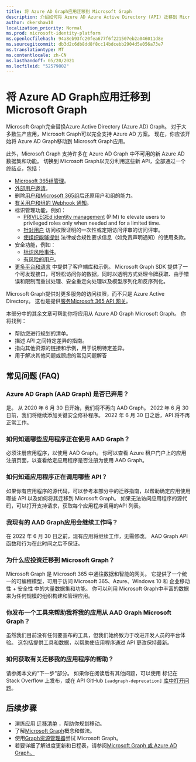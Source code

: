 ```yaml
---
title: 将 Azure AD Graph应用迁移到 Microsoft Graph
description: 介绍如何将 Azure AD Azure Active Directory (API) 迁移到 Microsoft Graph API。
author: dkershaw10
localization_priority: Normal
ms.prod: microsoft-identity-platform
ms.openlocfilehash: 94a8eb93fc20fea677f6f221507eb2a046011d8e
ms.sourcegitcommit: db3d2c6db8dd8f8cc14bdcebb2904d5e056a73e7
ms.translationtype: MT
ms.contentlocale: zh-CN
ms.lasthandoff: 05/20/2021
ms.locfileid: "52579802"
---
```

# <a name="migrate-azure-ad-graph-apps-to-microsoft-graph"></a>将 Azure AD Graph应用迁移到 Microsoft Graph

Microsoft Graph完全替换Azure Active Directory (Azure AD) Graph。 对于大多数生产应用，Microsoft Graph可以完全支持 Azure AD 方案。 现在，你应该开始将 Azure AD Graph移动到 Microsoft Graph应用。

此外，Microsoft Graph 支持许多在 Azure AD Graph 中不可用的新 Azure AD 数据集和功能。 切换到 Microsoft Graph以充分利用这些新 API，全部通过一个终结点，包括：

- [Microsoft 365组管理](/graph/office365-groups-concept-overview)。
- [外部用户邀请](/graph/api/resources/invitation?view=graph-rest-1.0)。
- 删除[用户和Microsoft 365组](/graph/api/resources/directory?view=graph-rest-1.0)后还原用户和组的能力。
- [有关用户和组的 Webhook 通知](/graph/webhooks?toc=./ref/toc.json&view=graph-rest-1.0)。
- 标识管理功能，例如：
  - [PRIVILEGEd identity management](/graph/api/resources/privilegedidentitymanagement-root?view=graph-rest-beta) (PIM) to elevate users to privileged roles only when needed and for a limited time.
  - [针对用户](/graph/api/resources/accessreviews-root?view=graph-rest-beta) 访问权限证明的一次性或定期访问评审的访问评审。
  - [使组织能够提供](/graph/api/resources/accessreviews-root?view=graph-rest-beta) 法律或合规性要求信息（如免责声明通知）的使用条款。
- 安全功能，例如：
  - [标识风险事件](/graph/api/resources/identityriskevent?view=graph-rest-beta)。
  - [有风险的用户](/graph/api/resources/riskyuser?view=graph-rest-beta)。
- [更多平台和语言](/graph/) 中提供了客户端库和示例。 Microsoft Graph SDK 提供了一个可发现接口，可轻松访问你的数据，同时以透明方式处理令牌获取、由于错误和限制而重试处理、安全重定向处理以及模型序列化和反序列化。

Microsoft Graph提供对更多服务的访问权限，而不只是 Azure Active Directory。 这也是提供[服务Microsoft 365 API 网关](/graph/)。

本部分中的其余文章可帮助你将应用从 Azure AD Graph Microsoft Graph。 你将找到：

- 帮助您进行规划的清单。
- 描述 API 之间特定差异的指南。
- 指向其他资源的链接和示例，用于说明特定差异。
- 用于解决其他问题或顾虑的常见问题解答


## <a name="frequently-asked-questions-faq"></a>常见问题 (FAQ)

### <a name="is-azure-ad-graph-aad-graph-deprecated"></a>Azure AD Graph (AAD Graph) 是否已弃用？  
是。 从 2020 年 6 月 30 日开始，我们将不再向 AAD Graph。 2022 年 6 月 30 日前，我们将继续添加关键安全修补程序。 2022 年 6 月 30 日之后，API 将不再正常工作。

### <a name="how-do-i-know-which-of-my-apps-are-using-aad-graph"></a>如何知道哪些应用程序正在使用 AAD Graph？  
必须注册应用程序，以使用 AAD Graph。  你可以查看 Azure 租户门户上的应用注册页面，以查看给定应用程序是否注册为使用 AAD Graph。

### <a name="how-do-i-know-which-apis-my-applications-are-calling"></a>如何知道应用程序正在调用哪些 API？
如果你有应用程序的源代码，可以参考本部分中的迁移指南，以帮助确定应用使用哪些 API 以及如何将其迁移到 Microsoft Graph。 如果无法访问应用程序的源代码，可以打开支持请求，获取每个应用程序调用的[](developer-support-help-options.md#open-a-support-request)API 列表。

### <a name="will-my-existing-aad-graph-apps-continue-to-work"></a>我现有的 AAD Graph应用会继续工作吗？ 
在 2022 年 6 月 30 日之前，现有应用将继续工作，无需修改。 AAD Graph API 函数和行为在此时间之后不保证。

### <a name="why-should-i-invest-in-moving-to-microsoft-graph"></a>为什么应投资迁移到 Microsoft Graph？  
Microsoft Graph 是 Microsoft 365 中通往数据和智能的网关。 它提供了一个统一的可编程模型，可用于访问 Microsoft 365、Azure、Windows 10 和 企业移动性 + 安全性 中的大量数据集和功能。 你可以利用 Microsoft Graph中丰富的数据来为任何规模的组织构建和管理应用。

### <a name="will-you-release-a-tool-that-helps-me-move-my-apps-from-aad-graph-to-microsoft-graph"></a>你发布一个工具来帮助我将我的应用从 AAD Graph Microsoft Graph？  
虽然我们目前没有任何要宣布的工具，但我们始终致力于改进开发人员的平台体验。 这包括提供工具和数据，以帮助使应用程序通过 API 更改保持最新。

### <a name="how-do-i-get-help-migrating-my-application"></a>如何获取有关迁移我的应用程序的帮助？  
请参阅本文的"下一步"部分。 如果你在阅读后有其他问题，可以使用 标记在 Stack Overflow 上发布，或在 API GitHub `[aadgraph-deprecation]` [库中打开问题](https://github.com/microsoftgraph)。


## <a name="next-steps"></a>后续步骤

- 演练应用 [迁移清单](migrate-azure-ad-graph-planning-checklist.md) ，帮助你规划移动。
- 了解[Microsoft Graph](/graph/overview)概念和做法。
- 使用[Graph资源管理器](https://aka.ms/ge)尝试 Microsoft Graph。
- 若要详细了解进度更新和日程表，请参阅[Microsoft Graph 或 Azure AD Graph。](https://developer.microsoft.com/graph/blogs/microsoft-graph-or-azure-ad-graph/)

